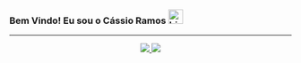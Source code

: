 ### Bem Vindo! Eu sou o Cássio Ramos <img src="https://user-images.githubusercontent.com/1303154/88677602-1635ba80-d120-11ea-84d8-d263ba5fc3c0.gif" width="26px" alt="hi">

---
<p align="center">
  <a href="https://beacons.ai/cassioramos">
  <img src ="https://github-readme-stats-hephaest.vercel.app/api?username=Cassio-Ramos&hide=issues&count_private=true&hide_border=true&show_icons=true&theme=transblue">
  <img src ="https://github-readme-stats-hephaest.vercel.app/api/top-langs/?username=Cassio-Ramos&layout=compact&hide_border=true&langs_count=10&hide=jupyter%20notebook,html,css,digital%20command%20language,shell,c,matlab,erlang,python,java&hide_border=true&theme=transblue&count_private=true&exclude_repo=skshapelet">
</p>
